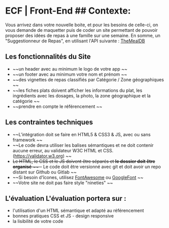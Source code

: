 # ECF | Front-End ## Contexte:
Vous arrivez dans votre nouvelle boite, et pour les besoins de celle-ci, on vous demande de maquetter puis de coder un site permettant de pouvoir proposer des idées de repas à une famille sur une semaine. En somme, un "Suggestionneur de Repas", en utilisant l'API suivante : [TheMealDB](https://www.themealdb.com) 

## Les fonctionnalités du Site 
- ~~un header avec au minimum le logo de votre app ~~
- ~~un footer avec au minimum votre nom et prénom ~~
- ~~des vignettes de repas classifiés par Catégorie / Zone géographiques ~~
- ~~les fiches plats doivent afficher les informations du plat, les ingrédients avec les dosages, la photo, la zone géographique et la catégorie ~~
- ~~prendre en compte le référencement ~~

## Les contraintes techniques 
- ~~L'intégration doit se faire en HTML5 & CSS3 & JS, avec ou sans framework ~~
- ~~Le code devra utiliser les balises sémantiques et ne doit contenir aucune erreur, au validateur W3C HTML et CSS.(https://validator.w3.org) ~~
- ~~Le HTML, le CSS et le JS doivent être séparés et **le dossier doit être organisé** ~~
-~~ Le code doit être versionné avec git et doit avoir un repo distant sur Github ou Gitlab ~~
- ~~Si besoin d'îcones, utilisez [FontAwesome](https://fontawesome.com/icons) ou [GoogleFont](https://fonts.google.com/icons) ~~
- ~~Votre site ne doit pas faire style "nineties" ~~

## L'évaluation L'évaluation portera sur : 
- l'utilisation d'un HTML sémantique et adapté au référencement 
- bonnes pratiques CSS et JS - design responsive 
- la lisibilité de votre code